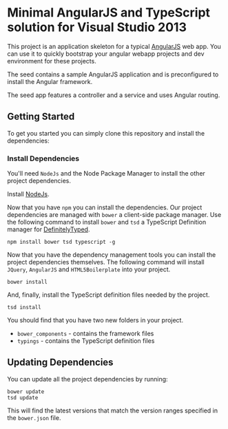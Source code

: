 # Minimal AngularJS and TypeScript solution for Visual Studio 2013

This project is an application skeleton for a typical [AngularJS](http://angularjs.org/) web app.
You can use it to quickly bootstrap your angular webapp projects and dev environment for these
projects.

The seed contains a sample AngularJS application and is preconfigured to install the Angular
framework.

The seed app features a controller and a service and uses Angular routing.


## Getting Started

To get you started you can simply clone this repository and install the dependencies:

### Install Dependencies

You'll need `NodeJs` and the Node Package Manager to install the other project dependencies.

Install [NodeJs](http://nodejs.org/).

Now that you have `npm` you can install the dependencies. Our project dependencies are managed with `bower` a client-side package manager.  Use the following command to install `bower` and `tsd` a TypeScript Definition manager for [DefinitelyTyped](http://definitelytyped.org/).

```
npm install bower tsd typescript -g
```

Now that you have the dependency management tools you can install the project dependencies themselves. The following command will install `JQuery`, `AngularJS` and `HTML5Boilerplate` into your project.

```
bower install
```
And, finally, install the TypeScript definition files needed by the project.
```
tsd install
```
You should find that you have two new folders in your project.

* `bower_components` - contains the framework files
* `typings` - contains the TypeScript definition files

## Updating Dependencies

You can update all the project dependencies by running:

```
bower update
tsd update
```

This will find the latest versions that match the version ranges specified in the `bower.json` file.